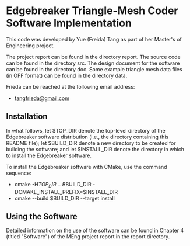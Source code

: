 Edgebreaker Triangle-Mesh Coder Software Implementation
=======================================================

This code was developed by Yue (Freida) Tang as part of her Master's of
Engineering project.

The project report can be found in the directory report.  The source code
can be found in the directory src.  The design document for the software
can be found in the directory doc.  Some example triangle mesh data files
(in OFF format) can be found in the directory data.

Frieda can be reached at the following email address:
  * tangfrieda@gmail.com

Installation
------------

In what follows, let $TOP_DIR denote the top-level directory of the
Edgebreaker software distribution (i.e., the directory containing this
README file); let $BUILD_DIR denote a new directory to be created for
building the software; and let $INSTALL_DIR denote the directory in
which to install the Edgebreaker software.

To install the Edgebreaker software with CMake, use the command sequence:

  * cmake -H$TOP_DIR -B$BUILD_DIR -DCMAKE_INSTALL_PREFIX=$INSTALL_DIR
  * cmake --build $BUILD_DIR --target install

Using the Software
------------------

Detailed information on the use of the software can be found in
Chapter 4 (titled "Software") of the MEng project report in the
report directory.

